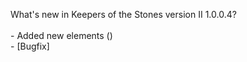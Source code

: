 What's new in Keepers of the Stones version II 1.0.0.4?<br />
<br />- Added new elements ()
<br />- [Bugfix] 